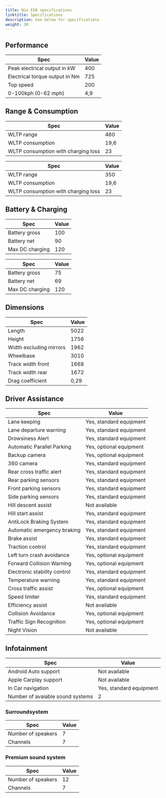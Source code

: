 ```yaml
---
title: Nio ES8 specifications
linktitle: Specifications
description: See below for specifications
weight: 30
---
```


## Performance
|Spec|Value|
|----|-----|
|Peak electrical output in kW|400|
|Electrical torque output in Nm|725|
|Top speed|200|
|0-100kph (0-62 mph)|4,9|



## Range & Consumption
|Spec|Value|
|----|-----|
|WLTP range|460|
|WLTP consumption|19,6|
|WLTP consumption with charging loss|23|


|Spec|Value|
|----|-----|
|WLTP range|350|
|WLTP consumption|19,6|
|WLTP consumption with charging loss|23|



## Battery & Charging
|Spec|Value|
|----|-----|
|Battery gross|100|
|Battery net|90|
|Max DC charging|120|


|Spec|Value|
|----|-----|
|Battery gross|75|
|Battery net|69|
|Max DC charging|120|



## Dimensions
|Spec|Value|
|----|-----|
|Length|5022|
|Height|1756|
|Width excluding mirrors|1962|
|Wheelbase|3010|
|Track width front|1668|
|Track width rear|1672|
|Drag coefficient|0,29|

## Driver Assistance
|Spec|Value|
|----|-----|
|Lane keeping|Yes, standard equipment|
|Lane departure warning|Yes, standard equipment|
|Drowsiness Alert|Yes, standard equipment|
|Automatic Parallel Parking|Yes, optional equipment|
|Backup camera|Yes, optional equipment|
|360 camera|Yes, standard equipment|
|Rear cross traffic alert|Yes, standard equipment|
|Rear parking sensors|Yes, standard equipment|
|Front parking sensors|Yes, standard equipment|
|Side parking sensors|Yes, standard equipment|
|Hill descent assist|Not available|
|Hill start assist|Yes, standard equipment|
|AntiLock Braking System|Yes, standard equipment|
|Automatic emergency braking|Yes, standard equipment|
|Brake assist|Yes, standard equipment|
|Traction control|Yes, standard equipment|
|Left turn crash avoidance|Yes, optional equipment|
|Forward Collision Warning|Yes, optional equipment|
|Electronic stability control|Yes, standard equipment|
|Temperature warning|Yes, standard equipment|
|Cross traffic assist|Yes, optional equipment|
|Speed limiter|Yes, standard equipment|
|Efficiency assist|Not available|
|Collision Avoidance|Yes, optional equipment|
|Traffic Sign Recognition|Yes, optional equipment|
|Night Vision|Not available|

## Infotainment
|Spec|Value|
|----|-----|
|Android Auto support|Not available|
|Apple Carplay support|Not available|
|In Car navigation|Yes, standard equipment|
|Number of avaiable sound systems|2|

### Surroundsystem
|Spec|Value|
|----|-----|
|Number of speakers|7|
|Channels|7|

### Premium sound system
|Spec|Value|
|----|-----|
|Number of speakers|12|
|Channels|7|
